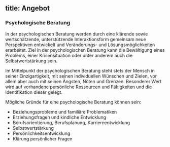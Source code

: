 title: Angebot
---

### Psychologische Beratung

In der psychologischen Beratung werden durch eine klärende sowie wertschätzende, unterstützende Interaktionsform gemeinsam neue Perspektiven entwickelt und Veränderungs- und Lösungsmöglichkeiten erarbeitet. Ziel in der psychologischen Beratung kann die Bewältigung eines Problems, einer Krisensituation oder unter anderem auch die Selbstwertstärkung sein.

Im Mittelpunkt der psychologischen Beratung steht stets der Mensch in seiner Einzigartigkeit, mit seinen individuellen Wünschen und Zielen, vor allem aber auch mit seinen Ängsten, Nöten und Grenzen. Besonderer Wert wird auf vorhandene persönliche Ressourcen und Fähigkeiten und die Identifikation dieser gelegt. 

Mögliche Gründe für eine psychologische Beratung können sein:
* Beziehungsprobleme und familiäre Problematiken
* Erziehungsfragen und kindliche Entwicklung
* Berufsorientierung, Berufsplanung, Karriereentwicklung
* Selbstwertstärkung
* Persönlichkeitsentwicklung
* Klärung persönlicher Fragen